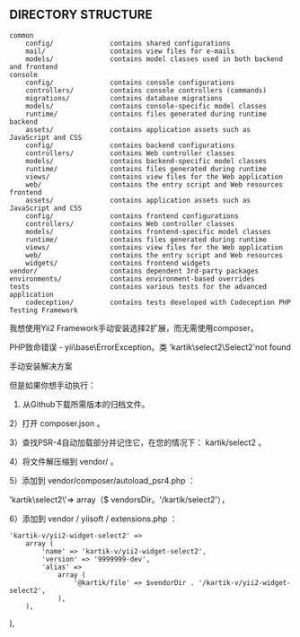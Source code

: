 DIRECTORY STRUCTURE
-------------------

```
common
    config/              contains shared configurations
    mail/                contains view files for e-mails
    models/              contains model classes used in both backend and frontend
console
    config/              contains console configurations
    controllers/         contains console controllers (commands)
    migrations/          contains database migrations
    models/              contains console-specific model classes
    runtime/             contains files generated during runtime
backend
    assets/              contains application assets such as JavaScript and CSS
    config/              contains backend configurations
    controllers/         contains Web controller classes
    models/              contains backend-specific model classes
    runtime/             contains files generated during runtime
    views/               contains view files for the Web application
    web/                 contains the entry script and Web resources
frontend
    assets/              contains application assets such as JavaScript and CSS
    config/              contains frontend configurations
    controllers/         contains Web controller classes
    models/              contains frontend-specific model classes
    runtime/             contains files generated during runtime
    views/               contains view files for the Web application
    web/                 contains the entry script and Web resources
    widgets/             contains frontend widgets
vendor/                  contains dependent 3rd-party packages
environments/            contains environment-based overrides
tests                    contains various tests for the advanced application
    codeception/         contains tests developed with Codeception PHP Testing Framework
```


我想使用Yii2 Framework手动安装选择2扩展，而无需使用composer。

 PHP致命错误 -  yii\base\ErrorException。类
'kartik\select2\Select2'not found

手动安装解决方案

但是如果你想手动执行：

  1) 从Github下载所需版本的归档文件。

  2）打开 composer.json 。

  3）查找PSR-4自动加载部分并记住它，在您的情况下： kartik/select2 。

  4）将文件解压缩到  vendor/ 。

  5）添加到 vendor/composer/autoload_psr4.php ：

 'kartik\\select2\\'=> array（$ vendorsDir。'/kartik/select2'），

  6）添加到 vendor / yiisoft / extensions.php ：

    'kartik-v/yii2-widget-select2' =>
        array (
            'name' => 'kartik-v/yii2-widget-select2',
            'version' => '9999999-dev',
            'alias' =>
                array (
                    '@kartik/file' => $vendorDir . '/kartik-v/yii2-widget-select2',
                ),
        ),
 ),